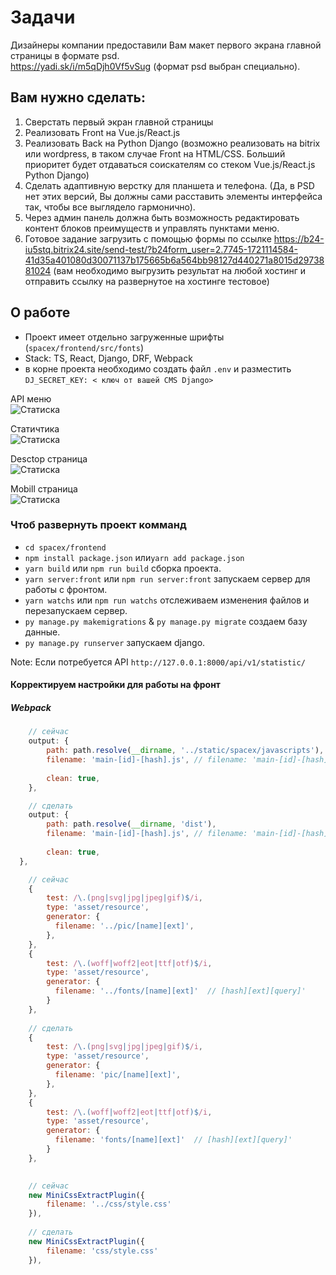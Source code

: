 # Задачи
Дизайнеры компании предоставили Вам макет первого экрана главной страницы в формате psd. \
https://yadi.sk/i/m5qDjh0Vf5vSug (формат psd выбран специально).


## Вам нужно сделать:
1. Сверстать первый экран главной страницы
2. Реализовать Front на Vue.js/React.js
3. Реализовать Back на Python Django (возможно реализовать на bitrix или wordpress, в таком случае Front на HTML/CSS. Больший приоритет будет отдаваться соискателям со стеком Vue.js/React.js Python Django)
4. Сделать адаптивную верстку для планшета и телефона. (Да, в PSD нет этих версий, Вы должны сами расставить элементы интерфейса так, чтобы все выглядело гармонично).
5. Через админ панель должна быть возможность редактировать контент блоков преимуществ и управлять пунктами меню.
5. Готовое задание загрузить с помощью формы по ссылке https://b24-iu5stq.bitrix24.site/send-test/?b24form_user=2.7745-1721114584-41d35a401080d30071137b175665b6a564bb98127d440271a8015d2973881024
(вам необходимо выгрузить результат на любой хостинг и отправить ссылку на развернутое на хостинге тестовое)

## О работе
 - Проект имеет отдельно загруженные шрифты (`spacex/frontend/src/fonts`)
 - Stack: TS, React, Django, DRF, Webpack 
 - в корне проекта необходимо создать файл `.env` и разместить `DJ_SECRET_KEY: < ключ от вашей CMS Django>`

API меню \
![Статиска](img/menu.png) 

Статичтика \
![Статиска](img/statistic.png)

Desctop страница \
![Статиска](img/page.png)

Mobill страница \
![Статиска](img/mobill.png)

### Чтоб развернуть проект комманд
 - `cd spacex/frontend`
 - `npm install package.json` или`yarn add package.json`
 - `yarn build` или `npm run build` сборка проекта.
 - `yarn server:front` или `npm run server:front` запускаем сервер для работы с фронтом.
 - `yarn watchs` или `npm run watchs` отслеживаем изменения файлов и перезапускаем сервер.
 -  `py manage.py makemigrations` & `py manage.py migrate` создаем базу данные.
 -  `py manage.py runserver` запускаем django.



Note: Если потребуется API `http://127.0.0.1:8000/api/v1/statistic/` 

#### Корректируем настройки для работы на фронт
##### Webpack
```js
    // сейчас
    output: {
        path: path.resolve(__dirname, '../static/spacex/javascripts'), 
        filename: 'main-[id]-[hash].js', // filename: 'main-[id]-[hash].js',
    
        clean: true,
    },

    // сделать
    output: {
        path: path.resolve(__dirname, 'dist'),
        filename: 'main-[id]-[hash].js', // filename: 'main-[id]-[hash].js',
    
        clean: true,
  },
```

```js
    // сейчас
    {
        test: /\.(png|svg|jpg|jpeg|gif)$/i,
        type: 'asset/resource',
        generator: {
          filename: '../pic/[name][ext]',
        },
    },
    {
        test: /\.(woff|woff2|eot|ttf|otf)$/i,
        type: 'asset/resource',
        generator: {
          filename: '../fonts/[name][ext]'  // [hash][ext][query]'
        }
    },
    
    // сделать
    {
        test: /\.(png|svg|jpg|jpeg|gif)$/i,
        type: 'asset/resource',
        generator: {
          filename: 'pic/[name][ext]',
        },
    },
    {
        test: /\.(woff|woff2|eot|ttf|otf)$/i,
        type: 'asset/resource',
        generator: {
          filename: 'fonts/[name][ext]'  // [hash][ext][query]'
        }
    },
    
```

```js
    // сейчас
    new MiniCssExtractPlugin({
        filename: '../css/style.css'
    }),
    
    // сделать
    new MiniCssExtractPlugin({
        filename: 'css/style.css'
    }),
```


